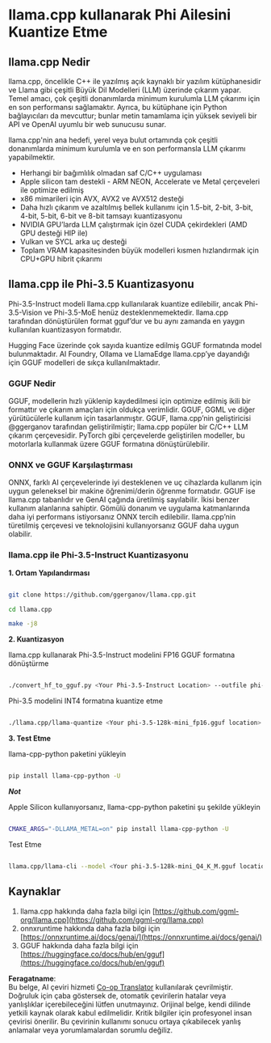 <!--
CO_OP_TRANSLATOR_METADATA:
{
  "original_hash": "462bddc47427d8785f3c9fd817b346fe",
  "translation_date": "2025-07-16T22:09:07+00:00",
  "source_file": "md/01.Introduction/04/UsingLlamacppQuantifyingPhi.md",
  "language_code": "tr"
}
-->
# **llama.cpp kullanarak Phi Ailesini Kuantize Etme**

## **llama.cpp Nedir**

llama.cpp, öncelikle C++ ile yazılmış açık kaynaklı bir yazılım kütüphanesidir ve Llama gibi çeşitli Büyük Dil Modelleri (LLM) üzerinde çıkarım yapar. Temel amacı, çok çeşitli donanımlarda minimum kurulumla LLM çıkarımı için en son performansı sağlamaktır. Ayrıca, bu kütüphane için Python bağlayıcıları da mevcuttur; bunlar metin tamamlama için yüksek seviyeli bir API ve OpenAI uyumlu bir web sunucusu sunar.

llama.cpp'nin ana hedefi, yerel veya bulut ortamında çok çeşitli donanımlarda minimum kurulumla ve en son performansla LLM çıkarımı yapabilmektir.

- Herhangi bir bağımlılık olmadan saf C/C++ uygulaması
- Apple silicon tam destekli - ARM NEON, Accelerate ve Metal çerçeveleri ile optimize edilmiş
- x86 mimarileri için AVX, AVX2 ve AVX512 desteği
- Daha hızlı çıkarım ve azaltılmış bellek kullanımı için 1.5-bit, 2-bit, 3-bit, 4-bit, 5-bit, 6-bit ve 8-bit tamsayı kuantizasyonu
- NVIDIA GPU’larda LLM çalıştırmak için özel CUDA çekirdekleri (AMD GPU desteği HIP ile)
- Vulkan ve SYCL arka uç desteği
- Toplam VRAM kapasitesinden büyük modelleri kısmen hızlandırmak için CPU+GPU hibrit çıkarımı

## **llama.cpp ile Phi-3.5 Kuantizasyonu**

Phi-3.5-Instruct modeli llama.cpp kullanılarak kuantize edilebilir, ancak Phi-3.5-Vision ve Phi-3.5-MoE henüz desteklenmemektedir. llama.cpp tarafından dönüştürülen format gguf’dur ve bu aynı zamanda en yaygın kullanılan kuantizasyon formatıdır.

Hugging Face üzerinde çok sayıda kuantize edilmiş GGUF formatında model bulunmaktadır. AI Foundry, Ollama ve LlamaEdge llama.cpp’ye dayandığı için GGUF modelleri de sıkça kullanılmaktadır.

### **GGUF Nedir**

GGUF, modellerin hızlı yüklenip kaydedilmesi için optimize edilmiş ikili bir formattır ve çıkarım amaçları için oldukça verimlidir. GGUF, GGML ve diğer yürütücülerle kullanım için tasarlanmıştır. GGUF, llama.cpp’nin geliştiricisi @ggerganov tarafından geliştirilmiştir; llama.cpp popüler bir C/C++ LLM çıkarım çerçevesidir. PyTorch gibi çerçevelerde geliştirilen modeller, bu motorlarla kullanmak üzere GGUF formatına dönüştürülebilir.

### **ONNX ve GGUF Karşılaştırması**

ONNX, farklı AI çerçevelerinde iyi desteklenen ve uç cihazlarda kullanım için uygun geleneksel bir makine öğrenimi/derin öğrenme formatıdır. GGUF ise llama.cpp tabanlıdır ve GenAI çağında üretilmiş sayılabilir. İkisi benzer kullanım alanlarına sahiptir. Gömülü donanım ve uygulama katmanlarında daha iyi performans istiyorsanız ONNX tercih edilebilir. llama.cpp’nin türetilmiş çerçevesi ve teknolojisini kullanıyorsanız GGUF daha uygun olabilir.

### **llama.cpp ile Phi-3.5-Instruct Kuantizasyonu**

**1. Ortam Yapılandırması**


```bash

git clone https://github.com/ggerganov/llama.cpp.git

cd llama.cpp

make -j8

```


**2. Kuantizasyon**

llama.cpp kullanarak Phi-3.5-Instruct modelini FP16 GGUF formatına dönüştürme


```bash

./convert_hf_to_gguf.py <Your Phi-3.5-Instruct Location> --outfile phi-3.5-128k-mini_fp16.gguf

```

Phi-3.5 modelini INT4 formatına kuantize etme


```bash

./llama.cpp/llama-quantize <Your phi-3.5-128k-mini_fp16.gguf location> ./gguf/phi-3.5-128k-mini_Q4_K_M.gguf Q4_K_M

```


**3. Test Etme**

llama-cpp-python paketini yükleyin


```bash

pip install llama-cpp-python -U

```

***Not*** 

Apple Silicon kullanıyorsanız, llama-cpp-python paketini şu şekilde yükleyin


```bash

CMAKE_ARGS="-DLLAMA_METAL=on" pip install llama-cpp-python -U

```

Test Etme 


```bash

llama.cpp/llama-cli --model <Your phi-3.5-128k-mini_Q4_K_M.gguf location> --prompt "<|user|>\nCan you introduce .NET<|end|>\n<|assistant|>\n"  --gpu-layers 10

```



## **Kaynaklar**

1. llama.cpp hakkında daha fazla bilgi için [https://github.com/ggml-org/llama.cpp](https://github.com/ggml-org/llama.cpp)
2. onnxruntime hakkında daha fazla bilgi için [https://onnxruntime.ai/docs/genai/](https://onnxruntime.ai/docs/genai/)
3. GGUF hakkında daha fazla bilgi için [https://huggingface.co/docs/hub/en/gguf](https://huggingface.co/docs/hub/en/gguf)

**Feragatname**:  
Bu belge, AI çeviri hizmeti [Co-op Translator](https://github.com/Azure/co-op-translator) kullanılarak çevrilmiştir. Doğruluk için çaba göstersek de, otomatik çevirilerin hatalar veya yanlışlıklar içerebileceğini lütfen unutmayınız. Orijinal belge, kendi dilinde yetkili kaynak olarak kabul edilmelidir. Kritik bilgiler için profesyonel insan çevirisi önerilir. Bu çevirinin kullanımı sonucu ortaya çıkabilecek yanlış anlamalar veya yorumlamalardan sorumlu değiliz.